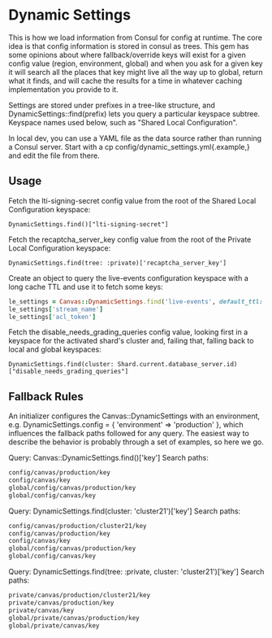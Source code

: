 # Dynamic Settings

This is how we load information from Consul for config at runtime.
The core idea is that config information is stored in consul
as trees.  This gem has some opinions about where fallback/override keys
will exist for a given config value (region, environment, global) and when you
ask for a given key it will search all the places that key might live all the way
up to global, return what it finds, and will cache the results for a time in
whatever caching implementation you provide to it.

Settings are stored under prefixes in a tree-like structure,
and DynamicSettings::find(prefix) lets you query a particular keyspace subtree.
Keyspace names used below, such as "Shared Local Configuration".

In local dev, you can use a YAML file as the data source rather than running a Consul server.  Start with a cp config/dynamic_settings.yml{.example,} and edit the file from there.

## Usage

Fetch the lti-signing-secret config value from the root of the Shared Local Configuration keyspace:

`DynamicSettings.find()["lti-signing-secret"]`

Fetch the recaptcha_server_key config value from the root of the Private Local Configuration keyspace:

`DynamicSettings.find(tree: :private)['recaptcha_server_key']`

Create an object to query the live-events configuration keyspace with a long cache TTL and use it to fetch some keys:

```ruby
le_settings = Canvas::DynamicSettings.find('live-events', default_ttl: 2.hours)
le_settings['stream_name']
le_settings['acl_token']
```

Fetch the disable_needs_grading_queries config value, looking first in a keyspace for the activated shard's cluster and, failing that, falling back to local and global keyspaces:

`DynamicSettings.find(cluster: Shard.current.database_server.id)["disable_needs_grading_queries"]`

## Fallback Rules

An initializer configures the Canvas::DynamicSettings with an environment, e.g. DynamicSettings.config = { 'environment' => 'production' }, which influences the fallback paths followed for any query.  The easiest way to describe the behavior is probably through a set of examples, so here we go.

Query: Canvas::DynamicSettings.find()['key']
Search paths:

```bash
config/canvas/production/key
config/canvas/key
global/config/canvas/production/key
global/config/canvas/key
```

Query: DynamicSettings.find(cluster: 'cluster21')['key']
Search paths:

```bash
config/canvas/production/cluster21/key
config/canvas/production/key
config/canvas/key
global/config/canvas/production/key
global/config/canvas/key
```

Query: DynamicSettings.find(tree: :private, cluster: 'cluster21')['key']
Search paths:

```bash
private/canvas/production/cluster21/key
private/canvas/production/key
private/canvas/key
global/private/canvas/production/key
global/private/canvas/key
```